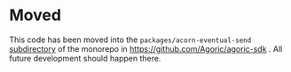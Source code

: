 # Moved

This code has been moved into the `packages/acorn-eventual-send`
[subdirectory](https://github.com/Agoric/agoric-sdk/tree/master/packages/acorn-eventual-send)
of the monorepo in https://github.com/Agoric/agoric-sdk . All future
development should happen there.
